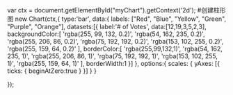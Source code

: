 
var ctx = document.getElementById("myChart").getContext('2d');
#创建柱形图
new Chart(ctx,{
	type:'bar',
	data:{
		labels: ["Red", "Blue", "Yellow", "Green", "Purple", "Orange"],
		datasets:[{
			label:'# of Votes',
			data:[12,19,3,5,2,3],
			backgroundColor:[
				'rgba(255, 99, 132, 0.2)',
	            'rgba(54, 162, 235, 0.2)',
	            'rgba(255, 206, 86, 0.2)',
	            'rgba(75, 192, 192, 0.2)',
	            'rgba(153, 102, 255, 0.2)',
	            'rgba(255, 159, 64, 0.2)'
			],
			borderColor:[
				'rgba(255,99,132,1)',
	            'rgba(54, 162, 235, 1)',
	            'rgba(255, 206, 86, 1)',
	            'rgba(75, 192, 192, 1)',
	            'rgba(153, 102, 255, 1)',
	            'rgba(255, 159, 64, 1)'
			],
			borderWidth:1
		}]
	},
	options:{
		scales: {
            yAxes: [{
                ticks: {
                    beginAtZero:true
                }
            }]
        }
	}

});